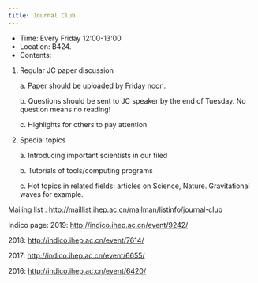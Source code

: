 ```yaml
---
title: Journal Club
---
```


- Time:  Every Friday 12:00-13:00 
- Location:  B424. 
- Contents: 
	
1. Regular JC paper discussion
	
	a. Paper should be uploaded by Friday noon. 
	
	b. Questions should be sent to JC speaker by the end of Tuesday. No question means no reading!  
	
	c. Highlights for others to pay attention 

2. Special topics 
	
	a. Introducing important scientists in our filed 

	b. Tutorials of tools/computing programs 

	c. Hot topics in related fields: articles on Science, Nature. Gravitational waves for example. 

Mailing list : 
<http://maillist.ihep.ac.cn/mailman/listinfo/journal-club>

Indico page: 
2019: <http://indico.ihep.ac.cn/event/9242/>

2018: <http://indico.ihep.ac.cn/event/7614/>

2017: <http://indico.ihep.ac.cn/event/6655/>

2016: <http://indico.ihep.ac.cn/event/6420/>

